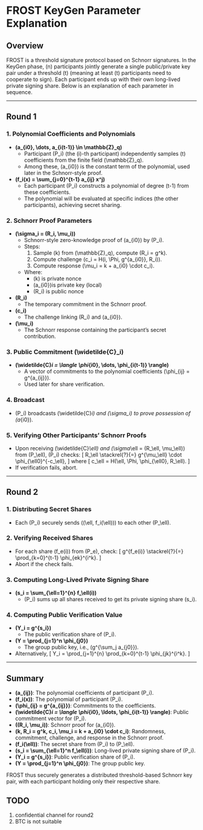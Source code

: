 # FROST KeyGen Parameter Explanation

## Overview
FROST is a threshold signature protocol based on Schnorr signatures. In the KeyGen phase, \(n\) participants jointly generate a single public/private key pair under a threshold \(t\) (meaning at least \(t\) participants need to cooperate to sign). Each participant ends up with their own long-lived private signing share. Below is an explanation of each parameter in sequence.

---

## Round 1

### 1. Polynomial Coefficients and Polynomials
- **\(a_{i0}, \dots, a_{i(t-1)} \in \mathbb{Z}_q\)**
  - Participant \(P_i\) (the \(i\)-th participant) independently samples \(t\) coefficients from the finite field \(\mathbb{Z}_q\).
  - Among these, \(a_{i0}\) is the constant term of the polynomial, used later in the Schnorr-style proof.
- **\(f_i(x) = \sum_{j=0}^{t-1} a_{ij} x^j\)**
  - Each participant \(P_i\) constructs a polynomial of degree \(t-1\) from these coefficients.
  - The polynomial will be evaluated at specific indices (the other participants), achieving secret sharing.

### 2. Schnorr Proof Parameters
- **\(\sigma_i = (R_i, \mu_i)\)**
  - Schnorr-style zero-knowledge proof of \(a_{i0}\) by \(P_i\).
  - Steps:
    1. Sample \(k\) from \(\mathbb{Z}_q\), compute \(R_i = g^k\).
    2. Compute challenge \(c_i = H(i, \Phi, g^{a_{i0}}, R_i)\).
    3. Compute response \(\mu_i = k + a_{i0} \cdot c_i\).
  - Where:
    - \(k\) is private nonce
    - \(a_{i0}\)is private key (local)
    - \(R_i\) is public nonce
- **\(R_i\)**
  - The temporary commitment in the Schnorr proof.
- **\(c_i\)**
  - The challenge linking \(R_i\) and \(a_{i0}\).
- **\(\mu_i\)**
  - The Schnorr response containing the participant’s secret contribution.

### 3. Public Commitment \(\widetilde{C}_i\)
- **\(\widetilde{C}_i = \langle \phi_{i0}, \dots, \phi_{i(t-1)} \rangle\)**
  - A vector of commitments to the polynomial coefficients \(\phi_{ij} = g^{a_{ij}}\).
  - Used later for share verification.

### 4. Broadcast
- \(P_i\) broadcasts \(\widetilde{C}_i\) and \(\sigma_i\) to prove possession of \(a_{i0}\).

### 5. Verifying Other Participants’ Schnorr Proofs
- Upon receiving \(\widetilde{C}_\ell\) and \(\sigma_\ell = (R_\ell, \mu_\ell)\) from \(P_\ell\), \(P_i\) checks:
  \[
  R_\ell \stackrel{?}{=} g^{\mu_\ell} \cdot \phi_{\ell0}^{-c_\ell},
  \]
  where
  \[  c_\ell = H(\ell, \Phi, \phi_{\ell0}, R_\ell).  \]
- If verification fails, abort.

---

## Round 2

### 1. Distributing Secret Shares
- Each \(P_i\) securely sends \((\ell, f_i(\ell))\) to each other \(P_\ell\).

### 2. Verifying Received Shares
- For each share \(f_e(i)\) from \(P_e\), check:
  \[
  g^{f_e(i)} \stackrel{?}{=} \prod_{k=0}^{t-1} \phi_{ek}^{i^k}.
  \]
- Abort if the check fails.

### 3. Computing Long-Lived Private Signing Share
- **\(s_i = \sum_{\ell=1}^{n} f_\ell(i)\)**
  - \(P_i\) sums up all shares received to get its private signing share \(s_i\).

### 4. Computing Public Verification Value
- **\(Y_i = g^{s_i}\)**
  - The public verification share of \(P_i\).
- **\(Y = \prod_{j=1}^n \phi_{j0}\)**
  - The group public key, i.e., \(g^{\sum_j a_{j0}}\).
- Alternatively,
  \[  Y_i = \prod_{j=1}^{n} \prod_{k=0}^{t-1} \phi_{jk}^{i^k}.  \]

---

## Summary
- **\(a_{ij}\)**: The polynomial coefficients of participant \(P_i\).
- **\(f_i(x)\)**: The polynomial of participant \(P_i\).
- **\(\phi_{ij} = g^{a_{ij}}\)**: Commitments to the coefficients.
- **\(\widetilde{C}_i = \langle \phi_{i0}, \ldots, \phi_{i(t-1)} \rangle\)**: Public commitment vector for \(P_i\).
- **\((R_i, \mu_i)\)**: Schnorr proof for \(a_{i0}\).
- **\(k, R_i = g^k, c_i, \mu_i = k + a_{i0} \cdot c_i\)**: Randomness, commitment, challenge, and response in the Schnorr proof.
- **\(f_i(\ell)\)**: The secret share from \(P_i\) to \(P_\ell\).
- **\(s_i = \sum_{\ell=1}^n f_\ell(i)\)**: Long-lived private signing share of \(P_i\).
- **\(Y_i = g^{s_i}\)**: Public verification share of \(P_i\).
- **\(Y = \prod_{j=1}^n \phi_{j0}\)**: The group public key.

FROST thus securely generates a distributed threshold-based Schnorr key pair, with each participant holding only their respective share.


## TODO
1. confidential channel for round2
2. BTC is not suitable
